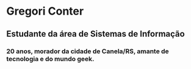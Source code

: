 <!DOCTYPE HTML>
<html lang="pt-br">
  <head>
   <meta charset="UTF-8">
  	    <h1>Gregori Conter</h1>
  </head>
  <body>
  	<div>
  		<h2>Estudante da área de Sistemas de Informação</h2>
  		    <h3>20 anos, morador da cidade de Canela/RS, amante de tecnologia e do mundo geek.</h3>
  	</div>
  </body>
</html>
